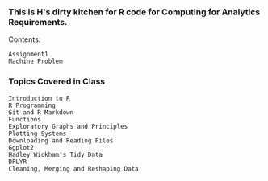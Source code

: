 ### This is H's dirty kitchen for R code for Computing for Analytics Requirements. 

Contents:
```
Assignment1
Machine Problem
```

### Topics Covered in Class
```
Introduction to R
R Programming
Git and R Markdown
Functions
Exploratory Graphs and Principles
Plotting Systems
Downloading and Reading Files
Ggplot2
Hadley Wickham's Tidy Data
DPLYR
Cleaning, Merging and Reshaping Data
```


